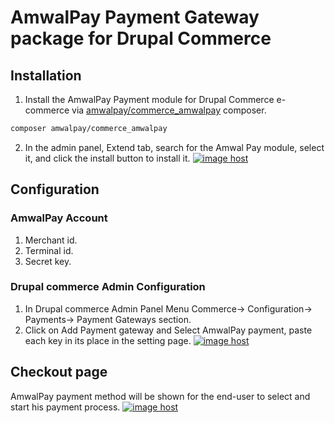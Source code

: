 # AmwalPay Payment Gateway package for Drupal Commerce

## Installation
1. Install the AmwalPay Payment module for Drupal Commerce e-commerce via [amwalpay/commerce_amwalpay](https://packagist.org/packages/amwalpay/commerce_amwalpay) composer.
```bash
composer amwalpay/commerce_amwalpay
```

2. In the admin panel, Extend tab, search for the Amwal Pay module, select it, and click the install button to install it.
<a href="https://imgbox.com/c9kcmNaR" target="_blank"><img src="https://thumbs2.imgbox.com/85/be/c9kcmNaR_t.png" alt="image host"/></a> 

## Configuration
### AmwalPay Account
1. Merchant id. 
2. Terminal  id. 
3. Secret key.

### Drupal commerce Admin Configuration
1. In Drupal commerce Admin Panel Menu Commerce→ Configuration→ Payments→ Payment Gateways section. 
2. Click on Add Payment gateway and Select AmwalPay payment, paste each key in its place in the setting page.
<a href="https://imgbox.com/myK1mQZx" target="_blank"><img src="https://thumbs2.imgbox.com/b6/01/myK1mQZx_t.png" alt="image host"/></a> 

## Checkout page 
AmwalPay payment method will be shown for the end-user to select and start his payment process. 
<a href="https://imgbox.com/g8EZaAmx" target="_blank"><img src="https://thumbs2.imgbox.com/58/cd/g8EZaAmx_t.png" alt="image host"/></a>